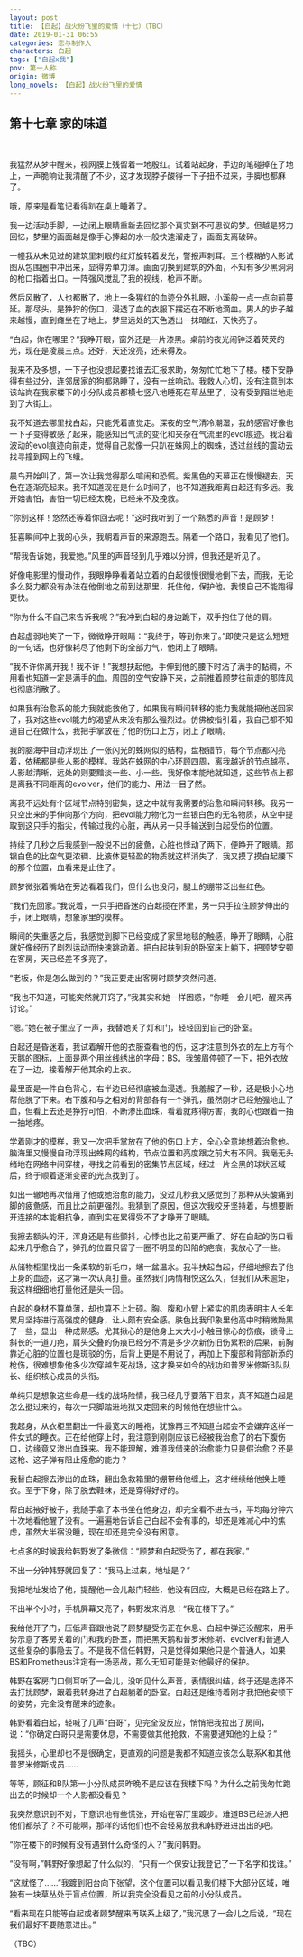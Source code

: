 ```yaml
---
layout: post
title: 【白起】战火纷飞里的爱情（十七）（TBC）
date: 2019-01-31 06:55
categories: 恋与制作人
characters: 白起
tags: ["白起x我"]
pov: 第一人称
origin: 微博
long_novels: 【白起】战火纷飞里的爱情
---
```


## 第十七章 家的味道
<br>

我猛然从梦中醒来，视网膜上残留着一地殷红。试着站起身，手边的笔碰掉在了地上，一声脆响让我清醒了不少，这才发现脖子酸得一下子扭不过来，手脚也都麻了。

哦，原来是看笔记看得趴在桌上睡着了。

我一边活动手脚，一边闭上眼睛重新去回忆那个真实到不可思议的梦。但越是努力回忆，梦里的画面越是像手心捧起的水一般快速溜走了，画面支离破碎。

一幢我从未见过的建筑里刺眼的红灯旋转着发光，警报声刺耳。三个模糊的人影试图从包围圈中冲出来，显得势单力薄。画面切换到建筑的外面，不知有多少黑洞洞的枪口指着出口。一阵强风搅乱了我的视线，枪声不断。

然后风散了，人也都散了，地上一条猩红的血迹分外扎眼，小溪般一点一点向前蔓延。那尽头，是狰狞的伤口，浸透了血的衣服下摆还在不断地滴血。男人的步子越来越慢，直到瘫坐在了地上。梦里远处的天色透出一抹暗红，天快亮了。

“白起，你在哪里？”我睁开眼，窗外还是一片漆黑。桌前的夜光闹钟泛着荧荧的光，现在是凌晨三点。还好，天还没亮，还来得及。

我来不及多想，一下子也没想起要找谁去汇报求助，匆匆忙忙地下了楼。楼下安静得有些过分，连邻居家的狗都熟睡了，没有一丝响动。我救人心切，没有注意到本该站岗在我家楼下的小分队成员都横七竖八地睡死在草丛里了，没有受到阻拦地走到了大街上。

我不知道去哪里找白起，只能凭着直觉走。深夜的空气清冷潮湿，我的感官好像也一下子变得敏感了起来，能感知出气流的变化和夹杂在气流里的evol痕迹。我沿着波动的evol痕迹向前走，觉得自己就像一只趴在蛛网上的蜘蛛，透过丝线的震动去找寻撞到网上的飞蛾。

晨鸟开始叫了，第一次让我觉得那么喧闹和恐慌。紫黑色的天幕正在慢慢褪去，天色在逐渐亮起来。我不知道现在是什么时间了，也不知道我距离白起还有多远。我开始害怕，害怕一切已经太晚，已经来不及挽救。

“你别这样！悠然还等着你回去呢！”这时我听到了一个熟悉的声音！是顾梦！

狂喜瞬间冲上我的心头，我朝着声音的来源跑去。隔着一个路口，我看见了他们。

“帮我告诉她，我爱她。”风里的声音轻到几乎难以分辨，但我还是听见了。

好像电影里的慢动作，我眼睁睁看着站立着的白起很慢很慢地倒下去，而我，无论多么努力都没有办法在他倒地之前到达那里，托住他，保护他。我恨自己不能跑得更快。

“你为什么不自己来告诉我呢？”我冲到白起的身边跪下，双手抱住了他的肩。

白起虚弱地笑了一下，微微睁开眼睛：“我终于，等到你来了。”即使只是这么短短的一句话，也好像耗尽了他剩下的全部力气，他闭上了眼睛。

“我不许你离开我！我不许！”我想扶起他，手伸到他的腰下时沾了满手的黏稠，不用看也知道一定是满手的血。周围的空气安静下来，之前推着顾梦往前走的那阵风也彻底消散了。

如果我有治愈系的能力我就能救他了，如果我有瞬间转移的能力我就能把他送回家了，我对这些evol能力的渴望从来没有那么强烈过。仿佛被指引着，我自己都不知道自己在做什么，我把手掌放在了他的伤口上方，闭上了眼睛。

我的脑海中自动浮现出了一张闪光的蛛网似的结构，盘根错节，每个节点都闪亮着，依稀都是些人影的模样。我站在蛛网的中心环顾四周，离我越近的节点越亮，人影越清晰，远处的则要黯淡一些、小一些。我好像本能地就知道，这些节点上都是离我不同距离的evolver，他们的能力、用法一目了然。

离我不远处有个区域节点特别密集，这之中就有我需要的治愈和瞬间转移。我另一只空出来的手伸向那个方向，把evol能力物化为一丝银白色的无名物质，从空中提取到这只手的指尖，传输过我的心脏，再从另一只手输送到白起受伤的位置。

持续了几秒之后我感到一股说不出的疲惫，心脏也悸动了两下，便睁开了眼睛。那银白色的比空气更浓稠、比液体更轻盈的物质就这样消失了，我又摸了摸白起腰下的那个位置，血看来是止住了。

顾梦微张着嘴站在旁边看着我们，但什么也没问，腿上的绷带泛出些红色。

“我们先回家。”我说着，一只手把昏迷的白起揽在怀里，另一只手拉住顾梦伸出的手，闭上眼睛，想象家里的模样。

瞬间的失重感之后，我感觉到脚下已经变成了家里地毯的触感，睁开了眼睛，心脏就好像经历了剧烈运动而快速跳动着。把白起扶到我的卧室床上躺下，把顾梦安顿在客房，天已经差不多亮了。

“老板，你是怎么做到的？”我正要走出客房时顾梦突然问道。

“我也不知道，可能突然就开窍了，”我其实和她一样困惑，“你睡一会儿吧，醒来再讨论。”

“嗯。”她在被子里应了一声，我替她关了灯和门，轻轻回到自己的卧室。

白起还是昏迷着，我试着解开他的衣服查看他的伤，这才注意到外衣的左上方有个天鹅的图标，上面是两个用丝线绣出的字母：BS。我皱眉停顿了一下，把外衣放在了一边，接着解开他其余的上衣。

最里面是一件白色背心，右半边已经彻底被血浸透。我羞赧了一秒，还是极小心地帮他脱了下来。右下腹和与之相对的背部各有一个弹孔，虽然刚才已经勉强地止了血，但看上去还是狰狞可怕，不断渗出血珠，看着就疼得厉害，我的心也跟着一抽一抽地疼。

学着刚才的模样，我又一次把手掌放在了他的伤口上方，全心全意地想着治愈他。脑海里又慢慢自动浮现出蛛网的结构，节点位置和亮度跟之前大有不同。我毫无头绪地在网络中间穿梭，寻找之前看到的密集节点区域，经过一片全黑的球状区域后，终于顺着逐渐变密的光点找到了。

如出一辙地再次借用了他或她治愈的能力，没过几秒我又感觉到了那种从头酸痛到脚的疲惫感，而且比之前更强烈。我猜到了原因，但这次我咬牙坚持着，与想要断开连接的本能相抗争，直到实在累得受不了才睁开了眼睛。

我擦去额头的汗，浑身还是有些颤抖，心悸也比之前更严重了。好在白起的伤口看起来几乎愈合了，弹孔的位置只留了一圈不明显的凹陷的疤痕，我放心了一些。

从储物柜里找出一条柔软的新毛巾，端一盆温水。我半扶起白起，仔细地擦去了他上身的血迹，这才第一次认真打量。虽然我们两情相悦这么久，但我们从未逾矩，我这样细细地打量他还是头一回。

白起的身材不算单薄，却也算不上壮硕。胸、腹和小臂上紧实的肌肉表明主人长年累月坚持进行高强度的健身，让人颇有安全感。肤色比我印象里他高中时稍微黝黑了一些，显出一种成熟感。尤其揪心的是他身上大大小小触目惊心的伤痕，锁骨上斜长的一道刀疤，肩头交叠的伤痕已经分不清是多少次新伤旧伤累积的后果，前胸靠近心脏的位置也是斑驳的伤，后背上更是不用说了，再加上下腹部和背部新添的枪伤，很难想象他多少次穿越生死战场，这才换来如今的战功和普罗米修斯B队队长、组织核心成员的头衔。

单纯只是想象这些命悬一线的战场险情，我已经几乎要落下泪来，真不知道白起是怎么挺过来的，每次一只脚踏进地狱又走回来的时候他在想些什么。

我起身，从衣柜里翻出一件最宽大的睡袍，犹豫再三不知道白起会不会嫌弃这样一件女式的睡衣。正在给他穿上时，我注意到刚刚应该已经被我治愈了的右下腹伤口，边缘竟又渗出血珠来。我不能理解，难道我借来的治愈能力只是假治愈？还是这枪、这子弹有阻止痊愈的能力？

我替白起擦去渗出的血珠，翻出急救箱里的绷带给他缠上，这才继续给他换上睡衣。至于下身，除了脱去鞋袜，还是穿得好好的。

帮白起掖好被子，我随手拿了本书坐在他身边，却完全看不进去书，平均每分钟六十次地看他醒了没有。一遍遍地告诉自己白起不会有事的，却还是难减心中的焦虑，虽然大半宿没睡，现在却还是完全没有困意。

七点多的时候我给韩野发了条微信：“顾梦和白起受伤了，都在我家。”

不出一分钟韩野就回复了：“我马上过来，地址是？”

我把地址发给了他，提醒他一会儿敲门轻些，他没有回应，大概是已经在路上了。

不出半个小时，手机屏幕又亮了，韩野发来消息：“我在楼下了。”

我给他开了门，压低声音跟他说了顾梦腿受伤正在休息、白起中弹还没醒来，用手势示意了客房关着的门和我的卧室，而把黑天鹅和普罗米修斯、evolver和普通人这些复杂的事隐去了。不是我不信任韩野，只是觉得如果他只是个普通人，如果BS和Prometheus注定有一场恶战，那么无知可能是对他最好的保护。

韩野在客房门口侧耳听了一会儿，没听见什么声音，表情很纠结，终于还是选择不去打扰顾梦，跟着我转身进了白起躺着的卧室。白起还是维持着刚才我把他安顿下的姿势，完全没有醒来的迹象。

韩野看着白起，轻喊了几声“白哥”，见完全没反应，悄悄把我拉出了房间，说：“你确定白哥只是需要休息，不需要做其他抢救，不需要通知他的上级？”

我摇头，心里却也不是很确定，更直观的问题是我都不知道应该怎么联系K和其他普罗米修斯成员……

等等，顾征和B队第一小分队成员昨晚不是应该在我楼下吗？为什么之前我匆忙跑出去的时候却一个人影都没看见？

我突然意识到不对，下意识地有些慌张，开始在客厅里踱步。难道BS已经派人把他们都杀了？不可能啊，那样的话他们也不会轻易放我和韩野进进出出的吧。

“你在楼下的时候有没有遇到什么奇怪的人？”我问韩野。

“没有啊，”韩野好像想起了什么似的，“只有一个保安让我登记了一下名字和找谁。”

“这就怪了……”我踱到阳台向下张望，这个位置可以看见我们楼下大部分区域，唯独有一块草丛处于盲点位置，所以我完全没看见之前的小分队成员。

“看来现在只能等白起或者顾梦醒来再联系上级了，”我沉思了一会儿之后说，“现在我们最好不要随意进出。”



（TBC）


